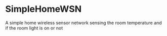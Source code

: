 SimpleHomeWSN
=============

A simple home wireless sensor network sensing the room temperature and if the room light is on or not